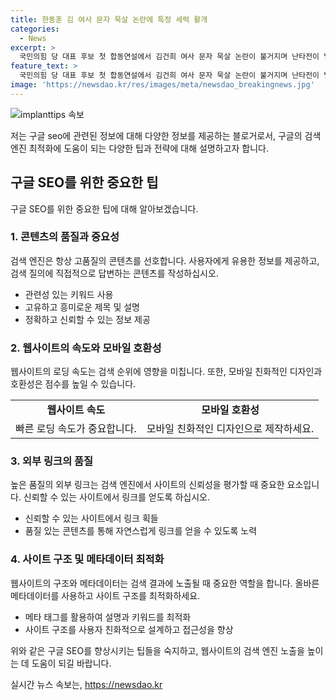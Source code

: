```yaml
---
title: 한동훈 김 여사 문자 묵살 논란에 특정 세력 활개
categories:
  - News
excerpt: >
  국민의힘 당 대표 후보 첫 합동연설에서 김건희 여사 문자 묵살 논란이 불거지며 난타전이 벌어졌습니다. 한동훈 전 위원장은 특정 세력을 언급하며 강한 불쾌감을 드러내고, 나경원 의원은 한동훈과 원희룡 전 장관을 비판했습니다. 원희룡 전 장관은 당정의 화합을 이끌어내지 못하는 한동훈 전 위원장을 저격했고, 윤상현 의원은 사과를 촉구했습니다. 이에 관련된 방송토론회가 예정되어 있습니다.
feature_text: >
  국민의힘 당 대표 후보 첫 합동연설에서 김건희 여사 문자 묵살 논란이 불거지며 난타전이 벌어졌습니다. 한동훈 전 위원장은 특정 세력을 언급하며 강한 불쾌감을 드러내고, 나경원 의원은 한동훈과 원희룡 전 장관을 비판했습니다. 원희룡 전 장관은 당정의 화합을 이끌어내지 못하는 한동훈 전 위원장을 저격했고, 윤상현 의원은 사과를 촉구했습니다. 이에 관련된 방송토론회가 예정되어 있습니다.
image: 'https://newsdao.kr/res/images/meta/newsdao_breakingnews.jpg'
---
```


<p><img src="https://newsdao.kr/res/images/meta/newsdao_breakingnews.jpg" alt="implanttips 속보" /></p>

<p>저는 구글 seo에 관련된 정보에 대해 다양한 정보를 제공하는 블로거로서, 구글의 검색 엔진 최적화에 도움이 되는 다양한 팁과 전략에 대해 설명하고자 합니다.</p>

<h2 data-ke-size="size26">구글 SEO를 위한 중요한 팁</h2>

<p data-ke-size="size16">구글 SEO를 위한 중요한 팁에 대해 알아보겠습니다.</p>

<h3>1. 콘텐츠의 품질과 중요성</h3>

<p data-ke-size="size16">검색 엔진은 항상 고품질의 콘텐츠를 선호합니다. 사용자에게 유용한 정보를 제공하고, 검색 질의에 직접적으로 답변하는 콘텐츠를 작성하십시오.</p>

<ul>
    <li>관련성 있는 키워드 사용</li>
    <li>고유하고 흥미로운 제목 및 설명</li>
    <li>정확하고 신뢰할 수 있는 정보 제공</li>
</ul>

<h3>2. 웹사이트의 속도와 모바일 호환성</h3>

<p data-ke-size="size16">웹사이트의 로딩 속도는 검색 순위에 영향을 미칩니다. 또한, 모바일 친화적인 디자인과 호환성은 점수를 높일 수 있습니다.</p>

<table>
    <tr>
        <td style="text-align: center; height: 17px;"><b>웹사이트 속도</b></td>
        <td style="text-align: center; height: 17px;"><b>모바일 호환성</b></td>
    </tr>
    <tr>
        <td style="text-align: center; height: 17px;">빠른 로딩 속도가 중요합니다.</td>
        <td style="text-align: center; height: 17px;">모바일 친화적인 디자인으로 제작하세요.</td>
    </tr>
</table>

<h3>3. 외부 링크의 품질</h3>

<p data-ke-size="size16">높은 품질의 외부 링크는 검색 엔진에서 사이트의 신뢰성을 평가할 때 중요한 요소입니다. 신뢰할 수 있는 사이트에서 링크를 얻도록 하십시오.</p>

<ul>
    <li>신뢰할 수 있는 사이트에서 링크 획들</li>
    <li>품질 있는 콘텐츠를 통해 자연스럽게 링크를 얻을 수 있도록 노력</li>
</ul>

<h3>4. 사이트 구조 및 메타데이터 최적화</h3>

<p data-ke-size="size16">웹사이트의 구조와 메타데이터는 검색 결과에 노출될 때 중요한 역할을 합니다. 올바른 메타데이터를 사용하고 사이트 구조를 최적화하세요.</p>

<ul>
    <li>메타 태그를 활용하여 설명과 키워드를 최적화</li>
    <li>사이트 구조를 사용자 친화적으로 설계하고 접근성을 향상</li>
</ul>

<p>위와 같은 구글 SEO를 향상시키는 팁들을 숙지하고, 웹사이트의 검색 엔진 노출을 높이는 데 도움이 되길 바랍니다.</p>
실시간 뉴스 속보는, <a href="https://newsdao.kr" rel="dofollow">https://newsdao.kr</a>


